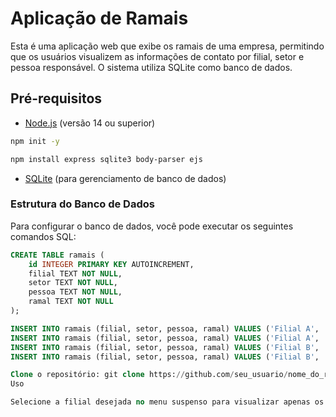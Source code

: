 # Aplicação de Ramais

Esta é uma aplicação web que exibe os ramais de uma empresa, permitindo que os usuários visualizem as informações de contato por filial, setor e pessoa responsável. O sistema utiliza SQLite como banco de dados.

## Pré-requisitos

- [Node.js](https://nodejs.org/) (versão 14 ou superior)
```bash
npm init -y

npm install express sqlite3 body-parser ejs
```
- [SQLite](https://www.sqlite.org/) (para gerenciamento de banco de dados)

### Estrutura do Banco de Dados

Para configurar o banco de dados, você pode executar os seguintes comandos SQL:

```sql
CREATE TABLE ramais (
    id INTEGER PRIMARY KEY AUTOINCREMENT,
    filial TEXT NOT NULL,
    setor TEXT NOT NULL,
    pessoa TEXT NOT NULL,
    ramal TEXT NOT NULL
);

INSERT INTO ramais (filial, setor, pessoa, ramal) VALUES ('Filial A', 'Setor 1', 'Pessoa 1', '101');
INSERT INTO ramais (filial, setor, pessoa, ramal) VALUES ('Filial A', 'Setor 2', 'Pessoa 2', '102');
INSERT INTO ramais (filial, setor, pessoa, ramal) VALUES ('Filial B', 'Setor 1', 'Pessoa 3', '201');
INSERT INTO ramais (filial, setor, pessoa, ramal) VALUES ('Filial B', 'Setor 2', 'Pessoa 4', '202');

Clone o repositório: git clone https://github.com/seu_usuario/nome_do_repositorio.git e acesse o diretório do projeto com cd nome_do_repositorio. Instale as dependências com npm install. Crie um arquivo setup.sql na raiz do projeto com o conteúdo do SQL acima. Para criar a tabela, use o terminal SQLite: sqlite3 ramais.db < setup.sql. Para iniciar o servidor, execute node index.js. O servidor estará disponível em http://localhost:3000. Como administrador, você pode adicionar novos ramais diretamente na URL utilizando o formato http://localhost:3000/add?filial=FILIAL_NAME&setor=SETOR_NAME&pessoa=PESSOA_NAME&ramal=RAMAL_NUMBER, substituindo FILIAL_NAME, SETOR_NAME, PESSOA_NAME e RAMAL_NUMBER pelos valores desejados.
Uso

Selecione a filial desejada no menu suspenso para visualizar apenas os ramais daquela filial. As informações dos ramais serão exibidas em uma tabela organizada.